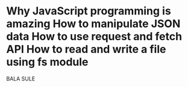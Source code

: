 Why JavaScript programming is amazing
How to manipulate JSON data
How to use request and fetch API
How to read and write a file using fs module
====================================================
BALA SULE
